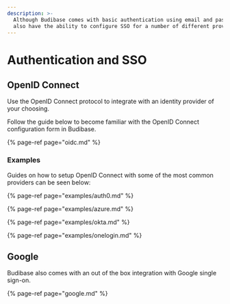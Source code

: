 ```yaml
---
description: >-
  Although Budibase comes with basic authentication using email and password you
  also have the ability to configure SSO for a number of different providers.
---
```


# Authentication and SSO

## OpenID Connect

Use the OpenID Connect protocol to integrate with an identity provider of your choosing. 

Follow the guide below to become familiar with the OpenID Connect configuration form in Budibase. 

{% page-ref page="oidc.md" %}

### Examples

Guides on how to setup OpenID Connect with some of the most common providers can be seen below:

{% page-ref page="examples/auth0.md" %}

{% page-ref page="examples/azure.md" %}

{% page-ref page="examples/okta.md" %}

{% page-ref page="examples/onelogin.md" %}

## Google

Budibase also comes with an out of the box integration with Google single sign-on.

{% page-ref page="google.md" %}
